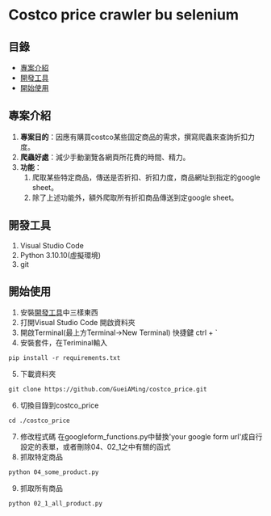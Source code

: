 # Costco price crawler bu selenium
## 目錄

- [專案介紹](#專案介紹)
- [開發工具](#開發工具)
- [開始使用](#開始使用)

## 專案介紹
1. **專案目的**：因應有購買costco某些固定商品的需求，撰寫爬蟲來查詢折扣力度。
2. **爬蟲好處**：減少手動瀏覽各網頁所花費的時間、精力。
3. **功能**：
    1. 爬取某些特定商品，傳送是否折扣、折扣力度，商品網址到指定的google sheet。
    2. 除了上述功能外，額外爬取所有折扣商品傳送到定google sheet。

## 開發工具
1. Visual Studio Code
2. Python 3.10.10(虛擬環境)
3. git


## 開始使用
1. 安裝[開發工具](#開發工具)中三樣東西
2. 打開Visual Studio Code 開啟資料夾
3. 開啟Terminal(最上方Terminal->New Terminal) 快捷鍵 ctrl + `
4. 安裝套件，在Teriminal輸入
```
pip install -r requirements.txt
```
5. 下載資料夾
```
git clone https://github.com/GueiAMing/costco_price.git
```
6. 切換目錄到costco_price
``` 
cd ./costco_price
```
7. 修改程式碼
在googleform_functions.py中替換'your google form url'成自行設定的表單，或者刪除04、02_1之中有關的函式
8. 抓取特定商品
```
python 04_some_product.py
```
9. 抓取所有商品
```
python 02_1_all_product.py
```
